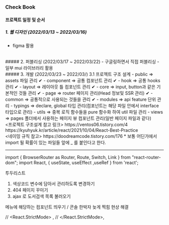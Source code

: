 ### Check Book

#### 프로젝트 일정 및 순서

##### 1. 웹 디자인 (2022/03/13 ~ 2022/03/16)
- figma 활용
</br>
##### 2. 퍼블리싱 (2022/03/17 ~ 2022/03/22)
- 구글링하면서 직접 퍼블리싱 
- 일부 mui 라이브러리 활용
</br>
##### 3. 개발 (2022/03/23 ~ 2022/03/)
3.1 프로젝트 구조 설계 
- public => assets 파일 관리 ✔ 
- component  => 공통 컴포넌트 관리 ✔   
- hook => 공통 hooks 관리 ✔  
- layout => 레이아웃 틀 컴포넌트 관리 ✔
- core => input, button과 같은 기본적인 것들 관리 ✔
- page  => router 페이지 관리(Head 정보및 SSR 관리) ✔
- common  => 공통적으로 사용되는 것들을 관리 ✔
- modules => api feature 단위 관리
- typings => declare, global 타입 관리(컴포넌트는 해당 파일 안에서 interface 타입으로 관리)
- utils => 중복 로직 함수들을 pure 함수화 하여 util 파일 관리
- views => pages 폴더에서 사용하는 페이지 뷰 컴포넌트 관리(일반 페이지 파일과 같다)
</br>
    <프로젝트 구조설계 참고 링크>
    https://ventos06.tistory.com/4
    https://kyuhyuk.kr/article/react/2021/10/04/React-Best-Practice
</br>
    <네이밍 규칙 참고>
    https://doodreamcode.tistory.com/176
    * 보통 어딘가에서 import 될 확률이 있는 파일들 앞에 _ 를 붙인다고 한다.




---------------
import { BrowserRouter as Router, Route, Switch, Link } from "react-router-dom"; 
import React, { useState, useEffect ,useRef } from 'react';

투두리스트
1. 색상코드 변수에 담아서 관리하도록 변경하기
2. 404 페이지 꾸미기
3. ajax 로 도서검색 목록 불러오기

메뉴에 해당하는 컴포넌트 띄우기 / 콘솔 한박자 늦게 찍힘 현상 해결


 // <React.StrictMode>
    <App />,
  // </React.StrictMode>,

